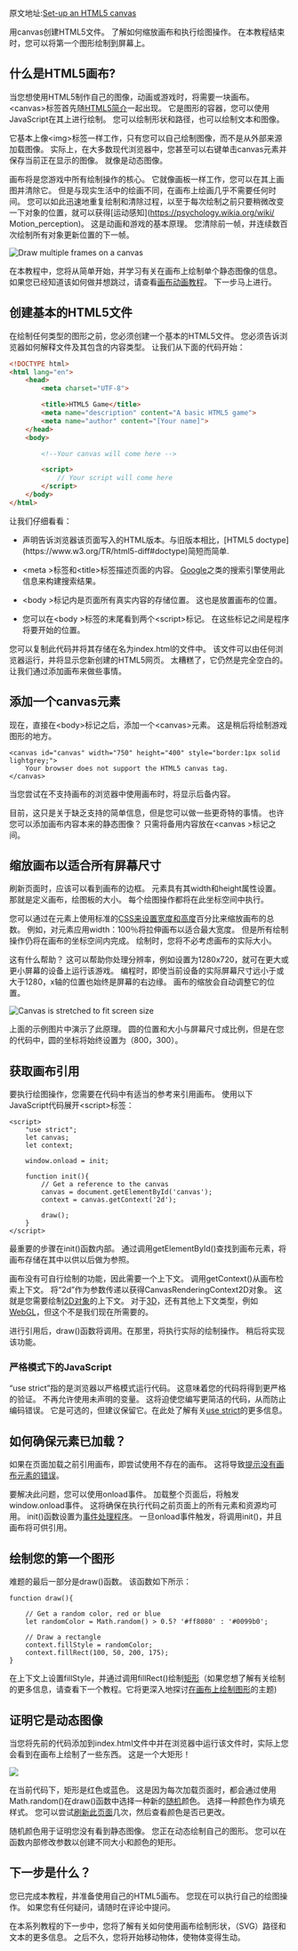 原文地址:[Set-up an HTML5 canvas](https://spicyyoghurt.com/tutorials/html5-javascript-game-development/setup-html5-canvas-game)

用canvas创建HTML5文件。 了解如何缩放画布和执行绘图操作。 在本教程结束时，您可以将第一个图形绘制到屏幕上。

## 什么是HTML5画布?

当您想使用HTML5制作自己的图像，动画或游戏时，将需要一块画布。 &lt;canvas&gt;标签首先随[HTML5简介](https://www.w3.org/TR/html5-diff#new-elements)一起出现。 它是图形的容器，您可以使用JavaScript在其上进行绘制。 您可以绘制形状和路径，也可以绘制文本和图像。

它基本上像&lt;img&gt;标签一样工作，只有您可以自己绘制图像，而不是从外部来源加载图像。 实际上，在大多数现代浏览器中，您甚至可以右键单击canvas元素并保存当前正在显示的图像。 就像是动态图像。

画布将是您游戏中所有绘制操作的核心。 它就像画板一样工作，您可以在其上画图并清除它。 但是与现实生活中的绘画不同，在画布上绘画几乎不需要任何时间。 您可以如此迅速地重复绘制和清除过程，以至于每次绘制之前只要稍微改变一下对象的位置，就可以获得[运动感知](https://psychology.wikia.org/wiki/ Motion_perception)。 这是动画和游戏的基本原理。 您清除前一帧，并连续数百次绘制所有对象更新位置的下一帧。

![Draw multiple frames on a canvas](https://spicyyoghurt.com/img/tutorials/develop_a_html5_game/multiple_frames_on_canvas.png)

在本教程中，您将从简单开始，并学习有关在画布上绘制单个静态图像的信息。 如果您已经知道该如何做并想跳过，请查看[画布动画教程](https://spicyyoghurt.com/tutorials/html5-javascript-game-development/create-a-smooth-canvas-animation)。 下一步马上进行。

## 创建基本的HTML5文件
在绘制任何类型的图形之前，您必须创建一个基本的HTML5文件。 您必须告诉浏览器如何解释文件及其包含的内容类型。 让我们从下面的代码开始：
```html
<!DOCTYPE html>
<html lang="en">
    <head>
        <meta charset="UTF-8">

        <title>HTML5 Game</title>
        <meta name="description" content="A basic HTML5 game">
        <meta name="author" content="[Your name]">
    </head>
    <body>

        <!--Your canvas will come here -->

        <script>
            // Your script will come here
        </script>
    </body>
</html>
```

让我们仔细看看：

- <!DOCTYPE>声明告诉浏览器该页面写入的HTML版本。与旧版本相比，[HTML5 doctype](https://www.w3.org/TR/html5-diff#doctype)简短而简单.

- \<meta \>标签和\<title\>标签描述页面的内容。 [Google](https://www.google.com/)之类的搜索引擎使用此信息来构建搜索结果。

- \<body \>标记内是页面所有真实内容的存储位置。 这也是放置画布的位置。

- 您可以在\<body \>标签的末尾看到两个\<script\>标记。 在这些标记之间是程序将要开始的位置。

您可以复制此代码并将其存储在名为index.html的文件中。 该文件可以由任何浏览器运行，并将显示您新创建的HTML5网页。 太糟糕了，它仍然是完全空白的。 让我们通过添加画布来做些事情。

## 添加一个canvas元素
现在，直接在\<body\>标记之后，添加一个\<canvas\>元素。 这是稍后将绘制游戏图形的地方。

```
<canvas id="canvas" width="750" height="400" style="border:1px solid lightgrey;">
    Your browser does not support the HTML5 canvas tag.
</canvas>
```

当您尝试在不支持画布的浏览器中使用画布时，将显示后备内容。

目前，这只是关于缺乏支持的简单信息，但是您可以做一些更奇特的事情。 也许您可以添加画布内容本来的静态图像？ 只需将备用内容放在\<canvas \>标记之间。

## 缩放画布以适合所有屏幕尺寸
刷新页面时，应该可以看到画布的边框。 元素具有其width和height属性设置。 那就是定义画布，绘图板的大小。 每个绘图操作都将在此坐标空间中执行。

您可以通过在元素上使用标准的[CSS来设置宽度和高度](https://www.w3schools.com/css/css_dimension.asp)百分比来缩放画布的总数。 例如，对元素应用width：100％将拉伸画布以适合最大宽度。 但是所有绘制操作仍将在画布的坐标空间内完成。 绘制时，您将不必考虑画布的实际大小。

这有什么帮助？ 这可以帮助你处理分辨率，例如设置为1280x720，就可在更大或更小屏幕的设备上运行该游戏。 编程时，即使当前设备的实际屏幕尺寸远小于或大于1280，x轴的位置也始终是屏幕的右边缘。 画布的缩放会自动调整它的位置。

![Canvas is stretched to fit screen size](https://spicyyoghurt.com/img/tutorials/develop_a_html5_game/stretch_canvas_to_fit_screen_size.png)

上面的示例图片中演示了此原理。 圆的位置和大小与屏幕尺寸成比例，但是在您的代码中，圆的坐标将始终设置为（800，300）。

## 获取画布引用
要执行绘图操作，您需要在代码中有适当的参考来引用画布。 使用以下JavaScript代码展开\<script\>标签：
```
<script>
    "use strict";
    let canvas;
    let context;

    window.onload = init;

    function init(){
        // Get a reference to the canvas
        canvas = document.getElementById('canvas');
        context = canvas.getContext('2d');

        draw();
    }
</script>
```

最重要的步骤在init()函数内部。 通过调用getElementById()查找到画布元素，将画布存储在其中以供以后做为参照。

画布没有可自行绘制的功能，因此需要一个上下文。 调用getContext()从画布检索上下文。 将“2d”作为参数传递以获得CanvasRenderingContext2D对象。 这就是您需要绘制[2D对象](https://www.computerhope.com/jargon/num/2d.htm)的上下文。 对于[3D](https://www.tutorialspoint.com/computer_graphics/3d_computer_graphics.htm)，还有其他上下文类型，例如[WebGL](https://www.khronos.org/webgl/)，但这个不是我们现在所需要的。

进行引用后，draw()函数将调用。在那里，将执行实际的绘制操作。 稍后将实现该功能。

### 严格模式下的JavaScript
“use strict”指的是浏览器以严格模式运行代码。 这意味着您的代码将得到更严格的验证。 不再允许使用未声明的变量。 这将迫使您编写更简洁的代码，从而防止编码错误。 它是可选的，但建议保留它。在此处了解有关[use strict](https://developer.mozilla.org/en-US/docs/Web/JavaScript/Reference/Strict_mode)的更多信息。

## 如何确保元素已加载？
如果在页面加载之前引用画布，即尝试使用不存在的画布。 这将导致[提示没有画布元素的错误](http://net-informations.com/js/iq/error.htm)。

要解决此问题，您可以使用onload事件。 加载整个页面后，将触发window.onload事件。 这将确保在执行代码之前页面上的所有元素和资源均可用。 init()函数设置为[事件处理程序](https://eloquentjavascript.net/15_event.html)。 一旦onload事件触发，将调用init()，并且画布将可供引用。

## 绘制您的第一个图形
难题的最后一部分是draw()函数。 该函数如下所示：
```
function draw(){

    // Get a random color, red or blue
    let randomColor = Math.random() > 0.5? '#ff8080' : '#0099b0';

    // Draw a rectangle
    context.fillStyle = randomColor;
    context.fillRect(100, 50, 200, 175);
}
```
在上下文上设置fillStyle，并通过调用fillRect()绘制[矩形](https://www.mathsisfun.com/geometry/rectangle.html)（如果您想了解有关绘制的更多信息，请查看下一个教程。它将更深入地探讨[在画布上绘制图形](https://spicyyoghurt.com/tutorials/html5-javascript-game-development/draw-on-html5-canvas)的主题)

## 证明它是动态图像
当您将先前的代码添加到index.html文件中并在浏览器中运行该文件时，实际上您会看到在画布上绘制了一些东西。 这是一个大矩形！

![](https://img2020.cnblogs.com/blog/1347757/202010/1347757-20201027215204146-1409878086.png)

在当前代码下，矩形是红色或蓝色。 这是因为每次加载页面时，都会通过使用Math.random()在draw()函数中选择一种新的[随机](https://spicyyoghurt.com/tutorials/javascript/generate-random-number)颜色。 选择一种颜色作为填充样式。 您可以尝试[刷新此页面](https://www.badgermapping.com/knowledgebase/how-do-i-refresh-my-browser/)几次，然后查看颜色是否已更改。

随机颜色用于证明您没有看到静态图像。 您正在动态绘制自己的图形。 您可以在函数内部修改参数以创建不同大小和颜色的矩形。

## 下一步是什么？
您已完成本教程，并准备使用自己的HTML5画布。 您现在可以执行自己的绘图操作。 如果您有任何疑问，请随时在评论中提问。

在本系列教程的下一步中，您将了解有关如何使用画布绘制形状，（SVG）路径和文本的更多信息。 之后不久，您将开始移动物体，使物体变得生动。